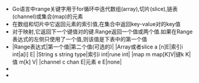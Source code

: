 - Go语言中range关键字用于for循环中迭代数组(array),切片(slice),链表(channel)或集合(map)的元素
- 在数组和切片中它返回元素的索引值,在集合中返回key-value对的key值
- 对于映射,它返回下一个键值对的键.Range返回一个值或两个值.如果在Range表达式的左侧只使用了一个值,则该值是下表中的第一个值
- |Range表达式|第一个值|第二个值(可选的)|
  |Array或者slice a [n]E|索引i int|a[i] E|
  |String s string type|索引i int|rune int|
  |map m map[K]V|键k K|值 m[k] V|
  |channel c chan E|元素 e E|none|
-
-